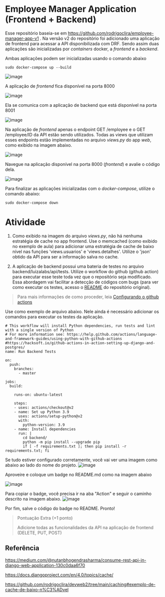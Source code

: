 # Employee Manager Application (Frontend + Backend)

Esse repositório baseia-se em https://github.com/rodrigoclira/employee-manager-app-v1 . Na versão v2 do repositório foi adicionado uma aplicação de frontend para acessar a API disponibilizada com DRF. Sendo assim duas aplicações são inicializadas por _containers_ docker, a _frontend_ e a _backend_.

Ambas aplicações podem ser inicializadas usando o comando abaixo
```
sudo docker-compose up --build
```


![image](https://user-images.githubusercontent.com/276077/174942615-b4e7e945-2d89-4c23-836e-9ab8931b5ed3.png)


A aplicação de _frontend_ fica disponível na porta 8000

![image](https://user-images.githubusercontent.com/276077/174942679-b3aa5eaa-ab51-4c51-aa21-36f55fb13a49.png)



Ela se comunica com a aplicação de backend que está disponível na porta 8001

![image](https://user-images.githubusercontent.com/276077/174942952-37e7e1f6-75b8-4db0-ba93-87933617a63e.png)


Na aplicação de _frontend_ apenas o endpoint GET /employee e o GET /employee/ID da API estão sendo utilizados. 
Todas as views que utilizam esses endpoints estão implementadas no arquivo _views.py_ do app _web_, como exibido na imagem abaixo.

![image](https://user-images.githubusercontent.com/276077/174943242-8d6cd8ff-691f-45bb-846e-0e029004bc00.png)

Navegue na aplicação disponível na porta 8000 (_frontend_) e avalie o código dela. 

![image](https://user-images.githubusercontent.com/276077/175022904-fbe4d379-0fc8-4ce0-8e5e-9d55171e1921.png)


Para finalizar as aplicações inicializadas com o _docker-compose_, utilize o comando abaixo:

```
sudo docker-compose down
```

# Atividade

1. Como exibido na imagem do arquivo _views.py_, não há nenhuma estratégia de cache no app frontend. 
Use o memcached (como exibido no exemplo de aula) para adicionar uma estratégia de cache de baixo nível nas funções 'views.usuarios' e 'views.detalhes'. 
Utilize o 'json' obtido da API para ser a informação salva no cache. 

2. A aplicação de backend possui uma bateria de testes no arquivo backend/luizalabs/api/tests. Utilize o workflow do github (github action) para executar esse teste toda vez que o repositório seja modificado. Essa abordagem vai facilitar a detecção de códigos com bugs (para ver como executar os testes, acesso o [README](https://github.com/rodrigoclira/employee-manager-app-v1) do repositório original). 
> Para mais informações de como proceder, leia [Configurando o github actions](https://cassiobotaro.dev/do_zero_a_implantacao/integracao/#configurando-o-github-actions)


Use como exemplo de arquivo abaixo. Nele ainda é necessário adicionar os comandos para executar os testes da aplicação. 

```
# This workflow will install Python dependencies, run tests and lint with a single version of Python
# For more information see: https://help.github.com/actions/language-and-framework-guides/using-python-with-github-actions
#https://hacksoft.io/github-actions-in-action-setting-up-django-and-postgres/
name: Run Backend Tests

on:
  push:
    branches:
      - master

jobs:
  build:

    runs-on: ubuntu-latest

    steps:
    - uses: actions/checkout@v2
    - name: Set up Python 3.9
      uses: actions/setup-python@v2
      with:
        python-version: 3.9
    - name: Install dependencies
      run: |
        cd backend/
        python -m pip install --upgrade pip
        if [ -f requirements.txt ]; then pip install -r requirements.txt; fi
```

Se tudo estiver configurado corretamente, você vai ver uma imagem como abaixo ao lado do nome do projeto. 
![image](https://user-images.githubusercontent.com/276077/174945420-25ece68f-3c74-4b62-86a9-fd996300e9ec.png)

Aproveire e coloque um badge no README.md como na imagem abaixo

![image](https://user-images.githubusercontent.com/276077/174945545-81e84dfc-c56a-42c8-a368-a8f72ef2f053.png)

Para copiar o badge, você precisa ir na aba "Action" e seguir o caminho descrito na imagem abaixo. 
![image](https://user-images.githubusercontent.com/276077/174945825-dbd8f6b4-5ddc-45b9-9761-16e3c1cdd64e.png)

Por fim, salve o código do badge no README. Pronto!

> Pontuação Extra (+1 ponto)
> 
> Adicione todas as funcionalidades da API na aplicação de frontend (DELETE, PUT, POST)

## Referência

https://medium.com/@nutanbhogendrasharma/consume-rest-api-in-django-web-application-130c0daa6f70

https://docs.djangoproject.com/en/4.0/topics/cache/

https://github.com/rodrigoclira/devweb2/tree/main/caching#exemplo-de-cache-de-baixo-n%C3%ADvel
